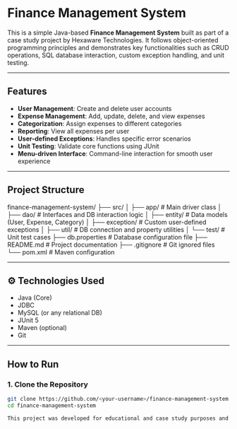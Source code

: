 #  Finance Management System

This is a simple Java-based **Finance Management System** built as part of a case study project by Hexaware Technologies. It follows object-oriented programming principles and demonstrates key functionalities such as CRUD operations, SQL database interaction, custom exception handling, and unit testing.

---

##  Features

- **User Management**: Create and delete user accounts  
- **Expense Management**: Add, update, delete, and view expenses  
- **Categorization**: Assign expenses to different categories  
- **Reporting**: View all expenses per user  
- **User-defined Exceptions**: Handles specific error scenarios  
- **Unit Testing**: Validate core functions using JUnit  
- **Menu-driven Interface**: Command-line interaction for smooth user experience  

---

##  Project Structure

finance-management-system/
├── src/ │
├── app/ # Main driver class │
├── dao/ # Interfaces and DB interaction logic │
├── entity/ # Data models (User, Expense, Category) │
├── exception/ # Custom user-defined exceptions │
├── util/ # DB connection and property utilities
│ └── test/ # Unit test cases 
├── db.properties # Database configuration file 
├── README.md # Project documentation 
├── .gitignore # Git ignored files └── pom.xml # Maven configuration 


---

## ⚙️ Technologies Used

- Java (Core)
- JDBC
- MySQL (or any relational DB)
- JUnit 5
- Maven (optional)
- Git

---

## How to Run

### 1. Clone the Repository
```bash
git clone https://github.com/<your-username>/finance-management-system.git
cd finance-management-system

This project was developed for educational and case study purposes and is not licensed for commercial use.
